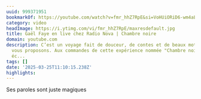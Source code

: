 ```yaml
---
uuid: 999371951
bookmarkOf: https://youtube.com/watch?v=fmr_hhZ7RpE&si=VoHUiORiD6-wm4aL
category: video
headImage: https://i.ytimg.com/vi/fmr_hhZ7RpE/maxresdefault.jpg
title: Gaël Faye en live chez Radio Nova | Chambre noire
domain: youtube.com
description: C’est un voyage fait de douceur, de contes et de beaux mots que nous
  vous proposons. Aux commandes de cette expérience nommée "Chambre noire", le rappeur,
  éc...
tags: []
date: '2025-03-25T11:10:15.238Z'
highlights:
---
```


Ses paroles sont juste magiques

